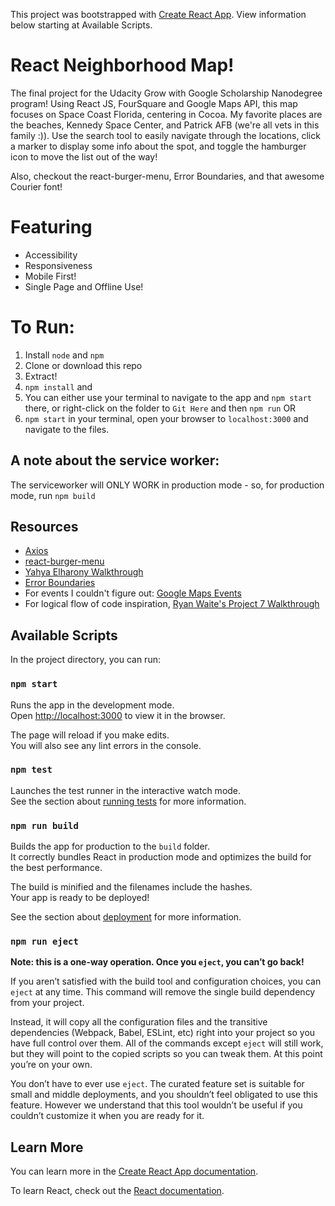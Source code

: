 This project was bootstrapped with [Create React App](https://github.com/facebook/create-react-app).  View information below starting at Available Scripts.

# React Neighborhood Map!
The final project for the Udacity Grow with Google Scholarship Nanodegree program!
Using React JS, FourSquare and Google Maps API, this map focuses on Space Coast Florida, centering in Cocoa.
My favorite places are the beaches, Kennedy Space Center, and Patrick AFB (we're all vets in this family :)).
Use the search tool to easily navigate through the locations, click a marker to display some info about the spot, and toggle the hamburger icon to move the list out of the way!

Also, checkout the react-burger-menu, Error Boundaries, and that awesome Courier font!

# Featuring
* Accessibility
* Responsiveness
* Mobile First!
* Single Page and Offline Use!

# To Run:
1. Install `node` and `npm`
2. Clone or download this repo
3. Extract!
4. `npm install` and
5.  You can either use your terminal to navigate to the app and `npm start` there, or right-click on the folder to `Git Here` and then `npm run` OR
6. `npm start` in your terminal, open your browser to `localhost:3000` and navigate to the files.

## A note about the service worker:
The serviceworker will ONLY WORK in production mode - so, for production mode, run `npm build`


## Resources
* [Axios](https://github.com/axios/axios/blob/master/README.md)
* [react-burger-menu](https://github.com/negomi/react-burger-menu)
* [Yahya Elharony Walkthrough](https://www.youtube.com/channel/UCcWSbBe_s-T_gZRnqFbtyIA)
* [Error Boundaries](https://reactjs.org/docs/error-boundaries.html)
* For events I couldn't figure out: [Google Maps Events](https://developers.google.com/maps/documentation/javascript/events)
* For logical flow of code inspiration, [Ryan Waite's Project 7 Walkthrough](https://www.youtube.com/watch?v=LvQe7xrUh7I&index=10&t=3239s&list=PLxNdTlMoqzLIajvLvQR9OwcgxNK0GLpmL)

## Available Scripts

In the project directory, you can run:

### `npm start`

Runs the app in the development mode.<br>
Open [http://localhost:3000](http://localhost:3000) to view it in the browser.

The page will reload if you make edits.<br>
You will also see any lint errors in the console.

### `npm test`

Launches the test runner in the interactive watch mode.<br>
See the section about [running tests](https://facebook.github.io/create-react-app/docs/running-tests) for more information.

### `npm run build`

Builds the app for production to the `build` folder.<br>
It correctly bundles React in production mode and optimizes the build for the best performance.

The build is minified and the filenames include the hashes.<br>
Your app is ready to be deployed!

See the section about [deployment](https://facebook.github.io/create-react-app/docs/deployment) for more information.

### `npm run eject`

**Note: this is a one-way operation. Once you `eject`, you can’t go back!**

If you aren’t satisfied with the build tool and configuration choices, you can `eject` at any time. This command will remove the single build dependency from your project.

Instead, it will copy all the configuration files and the transitive dependencies (Webpack, Babel, ESLint, etc) right into your project so you have full control over them. All of the commands except `eject` will still work, but they will point to the copied scripts so you can tweak them. At this point you’re on your own.

You don’t have to ever use `eject`. The curated feature set is suitable for small and middle deployments, and you shouldn’t feel obligated to use this feature. However we understand that this tool wouldn’t be useful if you couldn’t customize it when you are ready for it.

## Learn More

You can learn more in the [Create React App documentation](https://facebook.github.io/create-react-app/docs/getting-started).

To learn React, check out the [React documentation](https://reactjs.org/).
